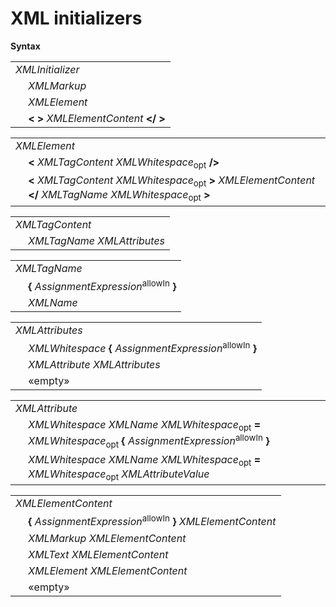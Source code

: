 # XML initializers

**Syntax**

<table>
    <tr>
        <td colspan="2"><i>XMLInitializer</i></td>
    </tr>
    <tr>
        <td>&nbsp;</td><td><i>XMLMarkup</i></td>
    </tr>
    <tr>
        <td>&nbsp;</td><td><i>XMLElement</i></td>
    </tr>
    <tr>
        <td>&nbsp;</td><td><b>&lt;</b> <b>&gt;</b> <i>XMLElementContent</i> <b>&lt;/</b> <b>&gt;</b></td>
    </tr>
</table>

<table>
    <tr>
        <td colspan="2"><i>XMLElement</i></td>
    </tr>
    <tr>
        <td>&nbsp;</td><td><b>&lt;</b> <i>XMLTagContent</i> <i>XMLWhitespace</i><sub>opt</sub> <b>/&gt;</b></td>
    </tr>
    <tr>
        <td>&nbsp;</td><td><b>&lt;</b> <i>XMLTagContent</i> <i>XMLWhitespace</i><sub>opt</sub> <b>&gt;</b> <i>XMLElementContent</i> <b>&lt;/</b> <i>XMLTagName</i> <i>XMLWhitespace</i><sub>opt</sub> <b>&gt;</b></td>
    </tr>
</table>

<table>
    <tr>
        <td colspan="2"><i>XMLTagContent</i></td>
    </tr>
    <tr>
        <td>&nbsp;</td><td><i>XMLTagName</i> <i>XMLAttributes</i></td>
    </tr>
</table>

<table>
    <tr>
        <td colspan="2"><i>XMLTagName</i></td>
    </tr>
    <tr>
        <td>&nbsp;</td><td><b>{</b> <i>AssignmentExpression</i><sup>allowIn</sup> <b>}</b></td>
    </tr>
    <tr>
        <td>&nbsp;</td><td><i>XMLName</i></td>
    </tr>
</table>

<table>
    <tr>
        <td colspan="2"><i>XMLAttributes</i></td>
    </tr>
    <tr>
        <td>&nbsp;</td><td><i>XMLWhitespace</i> <b>{</b> <i>AssignmentExpression</i><sup>allowIn</sup> <b>}</b></td>
    </tr>
    <tr>
        <td>&nbsp;</td><td><i>XMLAttribute</i> <i>XMLAttributes</i></td>
    </tr>
    <tr>
        <td>&nbsp;</td><td>«empty»</td>
    </tr>
</table>

<table>
    <tr>
        <td colspan="2"><i>XMLAttribute</i></td>
    </tr>
    <tr>
        <td>&nbsp;</td><td><i>XMLWhitespace</i> <i>XMLName</i> <i>XMLWhitespace</i><sub>opt</sub> <b>=</b> <i>XMLWhitespace</i><sub>opt</sub> <b>{</b> <i>AssignmentExpression</i><sup>allowIn</sup> <b>}</b></td>
    </tr>
    <tr>
        <td>&nbsp;</td><td><i>XMLWhitespace</i> <i>XMLName</i> <i>XMLWhitespace</i><sub>opt</sub> <b>=</b> <i>XMLWhitespace</i><sub>opt</sub> <i>XMLAttributeValue</i></td>
    </tr>
</table>

<table>
    <tr>
        <td colspan="2"><i>XMLElementContent</i></td>
    </tr>
    <tr>
        <td>&nbsp;</td><td><b>{</b> <i>AssignmentExpression</i><sup>allowIn</sup> <b>}</b> <i>XMLElementContent</i></td>
    </tr>
    <tr>
        <td>&nbsp;</td><td><i>XMLMarkup</i> <i>XMLElementContent</i></td>
    </tr>
    <tr>
        <td>&nbsp;</td><td><i>XMLText</i> <i>XMLElementContent</i></td>
    </tr>
    <tr>
        <td>&nbsp;</td><td><i>XMLElement</i> <i>XMLElementContent</i></td>
    </tr>
    <tr>
        <td>&nbsp;</td><td>«empty»</td>
    </tr>
</table>